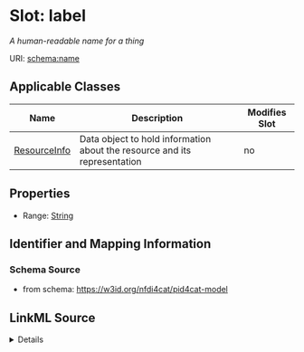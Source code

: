 # Slot: label


_A human-readable name for a thing_



URI: [schema:name](http://schema.org/name)



<!-- no inheritance hierarchy -->




## Applicable Classes

| Name | Description | Modifies Slot |
| --- | --- | --- |
[ResourceInfo](ResourceInfo.md) | Data object to hold information about the resource and its representation |  no  |







## Properties

* Range: [String](String.md)





## Identifier and Mapping Information







### Schema Source


* from schema: https://w3id.org/nfdi4cat/pid4cat-model




## LinkML Source

<details>
```yaml
name: label
description: A human-readable name for a thing
from_schema: https://w3id.org/nfdi4cat/pid4cat-model
rank: 1000
slot_uri: schema:name
alias: label
domain_of:
- ResourceInfo
range: string

```
</details>